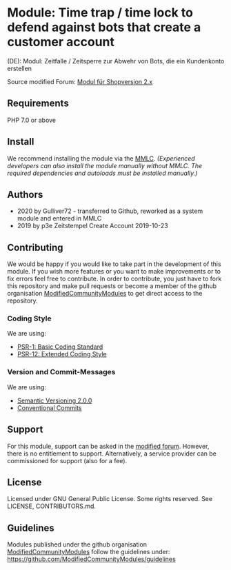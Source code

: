 # Module: Time trap / time lock to defend against bots that create a customer account
(DE): Modul: Zeitfalle / Zeitsperre zur Abwehr von Bots, die ein Kundenkonto erstellen

Source modified Forum: [Modul für Shopversion 2.x](https://www.modified-shop.org/forum/index.php?topic=41381.msg377529#msg377529)

## Requirements
PHP 7.0 or above

## Install
We recommend installing the module via the [MMLC](https://module-loader.de). *(Experienced developers can also install the module manually without MMLC. The required dependencies and autoloads must be installed manually.)*

## Authors
- 2020 by Gulliver72 - transferred to Github, reworked as a system module and entered in MMLC 
- 2019 by p3e Zeitstempel Create Account 2019-10-23

## Contributing
We would be happy if you would like to take part in the development of this module. If you wish more features or you want to make improvements or to fix errors feel free to contribute. In order to contribute, you just have to fork this repository and make pull requests or become a member of the github organisation [ModifiedCommunityModules](https://github.com/ModifiedCommunityModules) to get direct access to the repository.

### Coding Style
We are using:
- [PSR-1: Basic Coding Standard](https://www.php-fig.org/psr/psr-1/)
- [PSR-12: Extended Coding Style](https://www.php-fig.org/psr/psr-12/)

### Version and Commit-Messages
We are using:
- [Semantic Versioning 2.0.0](https://semver.org)
- [Conventional Commits](https://www.conventionalcommits.org/en/v1.0.0/)

## Support
For this module, support can be asked in the [modified forum](https://www.modified-shop.org/forum/). However, there is no entitlement to support. Alternatively, a service provider can be commissioned for support (also for a fee).

## License
Licensed under GNU General Public License. Some rights reserved. See LICENSE, CONTRIBUTORS.md.

## Guidelines
Modules published under the github organisation [ModifiedCommunityModules](https://github.com/) follow the guidelines under: https://github.com/ModifiedCommunityModules/guidelines

